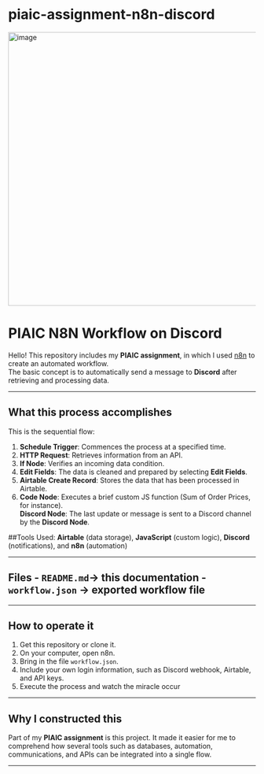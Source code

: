 ﻿# piaic-assignment-n8n-discord
 <img width="1354" height="556" alt="image" src="https://github.com/user-attachments/assets/c4b3d534-9f61-4d14-9873-75f0c51e9baa" />


# PIAIC N8N Workflow on Discord 

Hello!  This repository includes my **PIAIC assignment**, in which I used [n8n](https://n8n.io/) to create an automated workflow.  
The basic concept is to automatically send a message to **Discord** after retrieving and processing data.  

---

## What this process accomplishes
This is the sequential flow:

1. **Schedule Trigger**: Commences the process at a specified time.  
2. **HTTP Request**: Retrieves information from an API.  
3. **If Node**: Verifies an incoming data condition.  
4. **Edit Fields**: The data is cleaned and prepared by selecting **Edit Fields**.  
5. **Airtable Create Record**: Stores the data that has been processed in Airtable.  
6. **Code Node**: Executes a brief custom JS function (Sum of Order Prices, for instance).  
**Discord Node**: The last update or message is sent to a Discord channel by the **Discord Node**.  


##Tools Used: **Airtable** (data storage), **JavaScript** (custom logic), **Discord** (notifications), and **n8n** (automation)  

---

## Files - `README.md`-> this documentation - `workflow.json` -> exported workflow file  

---

## How to operate it
1. Get this repository or clone it.  
2. On your computer, open n8n.  
3. Bring in the file `workflow.json`.  
4. Include your own login information, such as Discord webhook, Airtable, and API keys.  
5. Execute the process and watch the miracle occur 

---

## Why I constructed this
Part of my **PIAIC assignment** is this project. It made it easier for me to comprehend how several tools such as databases, automation, communications, and APIs can be integrated into a single flow.  


---
